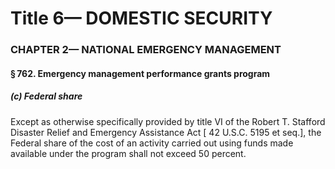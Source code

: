 
# Title 6— DOMESTIC SECURITY
### CHAPTER 2— NATIONAL EMERGENCY MANAGEMENT
#### § 762. Emergency management performance grants program
##### (c) Federal share

Except as otherwise specifically provided by title VI of the Robert T. Stafford Disaster Relief and Emergency Assistance Act [ 42 U.S.C. 5195 et seq.], the Federal share of the cost of an activity carried out using funds made available under the program shall not exceed 50 percent.
